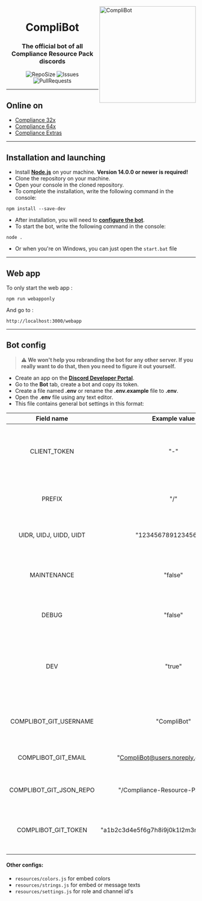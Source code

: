<img src="https://i.imgur.com/Hf0eeiU.png" alt="CompliBot" align="right" height="256px">
<div align="center">
  <h1>CompliBot</h1>
  <h3>The official bot of all Compliance Resource Pack discords</h3>

![RepoSize](https://img.shields.io/github/repo-size/Compliance-Resource-Pack/Discord-Bot)
![Issues](https://img.shields.io/github/issues/Compliance-Resource-Pack/Discord-Bot)
![PullRequests](https://img.shields.io/github/issues-pr/Compliance-Resource-Pack/Discord-Bot)
</div>

___
## Online on  
- [Compliance 32x](https://discord.gg/sN9YRQbBv7)
- [Compliance 64x](https://discord.gg/Tqtwtgh)
- [Compliance Extras](https://discord.gg/qVeDfZw)

___
## Installation and launching
- Install **[Node.js](https://nodejs.org/)** on your machine. **Version 14.0.0 or newer is required!**
- Clone the repository on your machine.
- Open your console in the cloned repository.
- To complete the installation, write the following command in the console:
```console
npm install --save-dev
```
- After installation, you will need to **[configure the bot](#bot-config:)**.
- To start the bot, write the following command in the console:
```console
node .
```

- Or when you're on Windows, you can just open the `start.bat` file

___
## Web app

To only start the web app :

```
npm run webapponly
```

And go to :
```
http://localhost:3000/webapp
```

___
## Bot config

> **:warning: We won't help you rebranding the bot for any other server. If you really want to do that, then you need to figure it out yourself.**

- Create an app on the **[Discord Developer Portal](https://discord.com/developers/)**.
- Go to the **Bot** tab, create a bot and copy its token.
- Create a file named **.env** or rename the **.env.example** file to **.env**.
- Open the **.env** file using any text editor.
- This file contains general bot settings in this format:

|Field name|Example value|Description|
|:---:|:---:|:---:|
|CLIENT_TOKEN|"-"|The token you copied from the Developer Portal, used to login the bot.|
|PREFIX|"/"|This is the character used to execute commands.|
|UIDR, UIDJ, UIDD, UIDT|"123456789123456789"|The user id's of the four bot maintainers.|
|MAINTENANCE|"false"|Makes all commands maintainer-only, sets status to dnd.|
|DEBUG|"false"|Shows advanced console logs.|
|DEV|"true"|Disables certain features that are only necessary for the production bot.|
|COMPLIBOT_GIT_USERNAME|"CompliBot"|Git username for the CompliBot account.|
|COMPLIBOT_GIT_EMAIL|"CompliBot@users.noreply.github.com"|Git email for the CompliBot account.|
|COMPLIBOT_GIT_JSON_REPO|"/Compliance-Resource-Pack/JSON/"|Github repository to push/pull json files.|
|COMPLIBOT_GIT_TOKEN|"a1b2c3d4e5f6g7h8i9j0k1l2m3n4o5p6q7r8s9t0"|Git token for the CompliBot account to push textures.|

#### Other configs:

- `resources/colors.js` for embed colors
- `resources/strings.js` for embed or message texts
- `resources/settings.js` for role and channel id's
